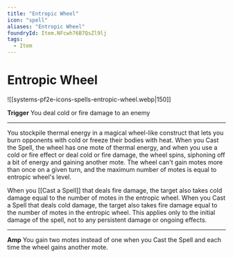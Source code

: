 ```yaml
---
title: "Entropic Wheel"
icon: "spell"
aliases: "Entropic Wheel"
foundryId: Item.NFcwh76B7QsZl9lj
tags:
  - Item
---
```


# Entropic Wheel
![[systems-pf2e-icons-spells-entropic-wheel.webp|150]]

**Trigger** You deal cold or fire damage to an enemy

* * *

You stockpile thermal energy in a magical wheel-like construct that lets you burn opponents with cold or freeze their bodies with heat. When you Cast the Spell, the wheel has one mote of thermal energy, and when you use a cold or fire effect or deal cold or fire damage, the wheel spins, siphoning off a bit of energy and gaining another mote. The wheel can't gain motes more than once on a given turn, and the maximum number of motes is equal to entropic wheel's level.

When you [[Cast a Spell]] that deals fire damage, the target also takes cold damage equal to the number of motes in the entropic wheel. When you Cast a Spell that deals cold damage, the target also takes fire damage equal to the number of motes in the entropic wheel. This applies only to the initial damage of the spell, not to any persistent damage or ongoing effects.

* * *

**Amp** You gain two motes instead of one when you Cast the Spell and each time the wheel gains another mote.
